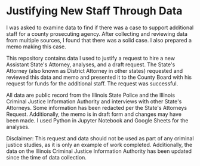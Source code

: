 # Justifying New Staff Through Data

I was asked to examine data to find if there was a case to support additional staff for a county prosecuting agency. After collecting and reviewing data from multiple sources, I found that there was a solid case. I also prepared a memo making this case.

This repository contains data I used to justify a request to hire a new Assistant State's Attorney, analyses, and a draft request. The State's Attorney (also known as District Attorney in other states) requested and reviewed this data and memo and presented it to the County Board with his request for funds for the additional staff. The request was successful. 

All data are public record from the Illinois State Police and the Illinois Criminal Justice Information Authority and interviews with other State's Attorneys. Some information has been redacted per the State's Attorneys Request. Additionally, the memo is in draft form and changes may have been made. I used Python in Jupyter Notebook and Google Sheets for the analyses.

Disclaimer: This request and data should not be used as part of any criminal justice studies, as it is only an example of work completed. Additionally, the data on the Illinois Criminal Justice Information Authority has been updated since the time of data collection.
